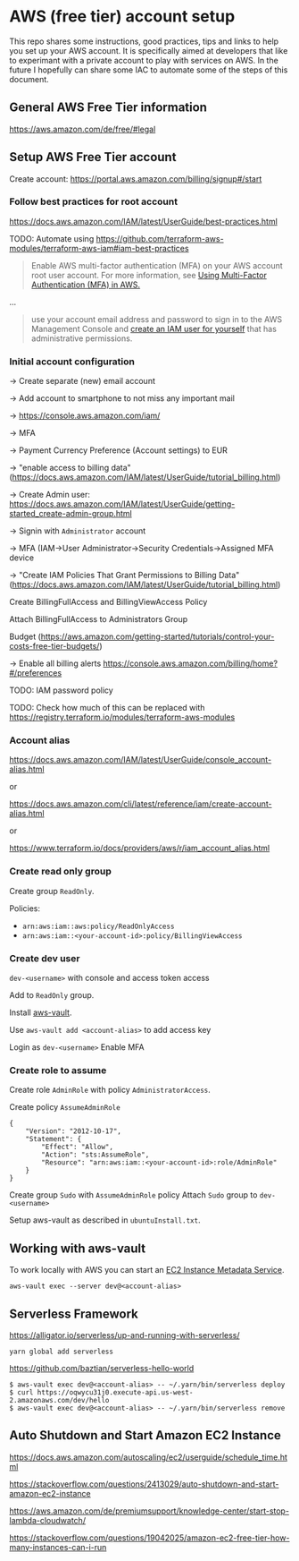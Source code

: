 # AWS (free tier) account setup

This repo shares some instructions, good practices, tips and links to help you set up your AWS account. It is specifically aimed at developers that like to experimant with a private account to play with services on AWS. In the future I hopefully can share some IAC to automate some of the steps of this document.

## General AWS Free Tier information

https://aws.amazon.com/de/free/#legal

## Setup AWS Free Tier account

Create account: https://portal.aws.amazon.com/billing/signup#/start

### Follow best practices for root account

https://docs.aws.amazon.com/IAM/latest/UserGuide/best-practices.html

TODO: Automate using https://github.com/terraform-aws-modules/terraform-aws-iam#iam-best-practices

> Enable AWS multi-factor authentication (MFA) on your AWS account root user account. For more information, see [Using Multi-Factor Authentication (MFA) in AWS.](https://docs.aws.amazon.com/IAM/latest/UserGuide/id_credentials_mfa.html)

...

> use your account email address and password to sign in to the AWS Management Console and [create an IAM user for yourself](https://docs.aws.amazon.com/IAM/latest/UserGuide/getting-started_create-admin-group.html) that has administrative permissions.

### Initial account configuration

-> Create separate (new) email account

-> Add account to smartphone to not miss any important mail

-> https://console.aws.amazon.com/iam/

-> MFA

-> Payment Currency Preference (Account settings) to EUR

-> "enable access to billing data" (https://docs.aws.amazon.com/IAM/latest/UserGuide/tutorial_billing.html)

-> Create Admin user: https://docs.aws.amazon.com/IAM/latest/UserGuide/getting-started_create-admin-group.html

-> Signin with `Administrator` account

-> MFA (IAM->User Administrator->Security Credentials->Assigned MFA device

-> "Create IAM Policies That Grant Permissions to Billing Data" (https://docs.aws.amazon.com/IAM/latest/UserGuide/tutorial_billing.html)

 Create  BillingFullAccess and BillingViewAccess Policy

 Attach BillingFullAccess to Administrators Group

Budget (https://aws.amazon.com/getting-started/tutorials/control-your-costs-free-tier-budgets/)

-> Enable all billing alerts https://console.aws.amazon.com/billing/home?#/preferences


TODO: IAM password policy

TODO: Check how much of this can be replaced with https://registry.terraform.io/modules/terraform-aws-modules

### Account alias

https://docs.aws.amazon.com/IAM/latest/UserGuide/console_account-alias.html

or

https://docs.aws.amazon.com/cli/latest/reference/iam/create-account-alias.html

or

https://www.terraform.io/docs/providers/aws/r/iam_account_alias.html

### Create read only group

Create group `ReadOnly`.

Policies:
* `arn:aws:iam::aws:policy/ReadOnlyAccess`
* `arn:aws:iam::<your-account-id>:policy/BillingViewAccess`

### Create dev user

`dev-<username>` with console and access token access

Add to `ReadOnly` group.

Install [aws-vault](https://github.com/99designs/aws-vault/).

Use `aws-vault add <account-alias>` to add access key

Login as `dev-<username>`
Enable MFA

### Create role to assume

Create role `AdminRole` with policy `AdministratorAccess`.

Create policy `AssumeAdminRole`

    {
        "Version": "2012-10-17",
        "Statement": {
            "Effect": "Allow",
            "Action": "sts:AssumeRole",
            "Resource": "arn:aws:iam::<your-account-id>:role/AdminRole"
        }
    }

Create group `Sudo` with `AssumeAdminRole` policy
Attach `Sudo` group to `dev-<username>`

Setup aws-vault as described in `ubuntuInstall.txt`.

## Working with aws-vault

To work locally with AWS you can start an [EC2 Instance Metadata Service](https://docs.aws.amazon.com/AWSEC2/latest/UserGuide/ec2-instance-metadata.html).

    aws-vault exec --server dev@<account-alias>

## Serverless Framework

https://alligator.io/serverless/up-and-running-with-serverless/

    yarn global add serverless

https://github.com/baztian/serverless-hello-world

    $ aws-vault exec dev@<account-alias> -- ~/.yarn/bin/serverless deploy
    $ curl https://oqwycu31j0.execute-api.us-west-2.amazonaws.com/dev/hello
    $ aws-vault exec dev@<account-alias> -- ~/.yarn/bin/serverless remove

## Auto Shutdown and Start Amazon EC2 Instance

https://docs.aws.amazon.com/autoscaling/ec2/userguide/schedule_time.html

https://stackoverflow.com/questions/2413029/auto-shutdown-and-start-amazon-ec2-instance

https://aws.amazon.com/de/premiumsupport/knowledge-center/start-stop-lambda-cloudwatch/

https://stackoverflow.com/questions/19042025/amazon-ec2-free-tier-how-many-instances-can-i-run
